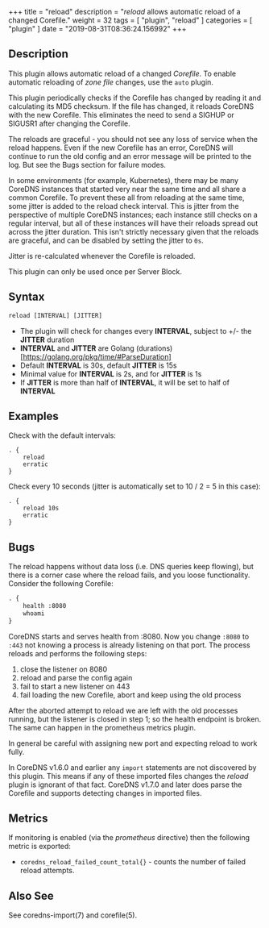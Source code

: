 +++
title = "reload"
description = "*reload* allows automatic reload of a changed Corefile."
weight = 32
tags = [ "plugin", "reload" ]
categories = [ "plugin" ]
date = "2019-08-31T08:36:24.156992"
+++

## Description

This plugin allows automatic reload of a changed _Corefile_.
To enable automatic reloading of _zone file_ changes, use the `auto` plugin.

This plugin periodically checks if the Corefile has changed by reading
it and calculating its MD5 checksum. If the file has changed, it reloads
CoreDNS with the new Corefile. This eliminates the need to send a SIGHUP
or SIGUSR1 after changing the Corefile.

The reloads are graceful - you should not see any loss of service when the
reload happens. Even if the new Corefile has an error, CoreDNS will continue
to run the old config and an error message will be printed to the log. But see
the Bugs section for failure modes.

In some environments (for example, Kubernetes), there may be many CoreDNS
instances that started very near the same time and all share a common
Corefile. To prevent these all from reloading at the same time, some
jitter is added to the reload check interval. This is jitter from the
perspective of multiple CoreDNS instances; each instance still checks on a
regular interval, but all of these instances will have their reloads spread
out across the jitter duration. This isn't strictly necessary given that the
reloads are graceful, and can be disabled by setting the jitter to `0s`.

Jitter is re-calculated whenever the Corefile is reloaded.

This plugin can only be used once per Server Block.

## Syntax

~~~ txt
reload [INTERVAL] [JITTER]
~~~

* The plugin will check for changes every **INTERVAL**, subject to +/- the **JITTER** duration
* **INTERVAL** and **JITTER** are Golang (durations)[https://golang.org/pkg/time/#ParseDuration]
* Default **INTERVAL** is 30s, default **JITTER** is 15s
* Minimal value for **INTERVAL** is 2s, and for **JITTER** is 1s
* If **JITTER** is more than half of **INTERVAL**, it will be set to half of **INTERVAL**

## Examples

Check with the default intervals:

~~~ corefile
. {
    reload
    erratic
}
~~~

Check every 10 seconds (jitter is automatically set to 10 / 2 = 5 in this case):

~~~ corefile
. {
    reload 10s
    erratic
}
~~~

## Bugs

The reload happens without data loss (i.e. DNS queries keep flowing), but there is a corner case
where the reload fails, and you loose functionality. Consider the following Corefile:

~~~ txt
. {
	health :8080
	whoami
}
~~~

CoreDNS starts and serves health from :8080. Now you change `:8080` to `:443` not knowing a process
is already listening on that port. The process reloads and performs the following steps:

1. close the listener on 8080
2. reload and parse the config again
3. fail to start a new listener on 443
4. fail loading the new Corefile, abort and keep using the old process

After the aborted attempt to reload we are left with the old processes running, but the listener is
closed in step 1; so the health endpoint is broken. The same can happen in the prometheus metrics plugin.

In general be careful with assigning new port and expecting reload to work fully.

In CoreDNS v1.6.0 and earlier any `import` statements are not discovered by this plugin.
This means if any of these imported files changes the *reload* plugin is ignorant of that fact.
CoreDNS v1.7.0 and later does parse the Corefile and supports detecting changes in imported files.

## Metrics

 If monitoring is enabled (via the *prometheus* directive) then the following metric is exported:

* `coredns_reload_failed_count_total{}` - counts the number of failed reload attempts.

## Also See

See coredns-import(7) and corefile(5).
